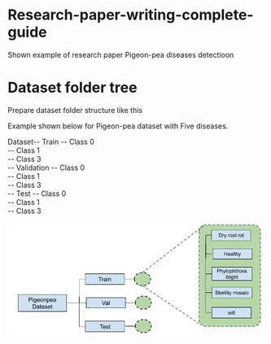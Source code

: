 # Research-paper-writing-complete-guide
Shown example of research paper Pigeon-pea diseases detectioon



# Dataset folder tree
Prepare dataset folder structure like this 

Example shown below for Pigeon-pea dataset with Five diseases.

Dataset-- Train      -- Class 0 <br />
                     -- Class 1 <br />
                     -- Class 3 <br />
       -- Validation -- Class 0 <br />
                     -- Class 1 <br />
                     -- Class 3 <br />
       -- Test       -- Class 0 <br />
                     -- Class 1 <br />
                     -- Class 3 <br />

![Dataset figure](dataset.png)
